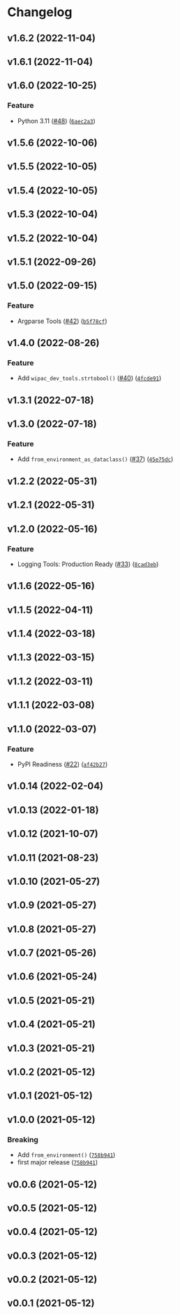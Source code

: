 # Changelog

<!--next-version-placeholder-->

## v1.6.2 (2022-11-04)


## v1.6.1 (2022-11-04)


## v1.6.0 (2022-10-25)
### Feature
* Python 3.11 ([#48](https://github.com/WIPACrepo/wipac-dev-tools/issues/48)) ([`6aec2a3`](https://github.com/WIPACrepo/wipac-dev-tools/commit/6aec2a30470c8a6bfd335941f05d08d6f2096610))

## v1.5.6 (2022-10-06)


## v1.5.5 (2022-10-05)


## v1.5.4 (2022-10-05)


## v1.5.3 (2022-10-04)


## v1.5.2 (2022-10-04)


## v1.5.1 (2022-09-26)


## v1.5.0 (2022-09-15)
### Feature
* Argparse Tools ([#42](https://github.com/WIPACrepo/wipac-dev-tools/issues/42)) ([`b5f78cf`](https://github.com/WIPACrepo/wipac-dev-tools/commit/b5f78cf4bd715968a1370aed150a71c7be29df12))

## v1.4.0 (2022-08-26)
### Feature
* Add `wipac_dev_tools.strtobool()` ([#40](https://github.com/WIPACrepo/wipac-dev-tools/issues/40)) ([`4fcde91`](https://github.com/WIPACrepo/wipac-dev-tools/commit/4fcde91bd2905858d98a97ee4cc90eccb1e18029))

## v1.3.1 (2022-07-18)


## v1.3.0 (2022-07-18)
### Feature
* Add `from_environment_as_dataclass()` ([#37](https://github.com/WIPACrepo/wipac-dev-tools/issues/37)) ([`45e75dc`](https://github.com/WIPACrepo/wipac-dev-tools/commit/45e75dcc8e3d9e9638bca045e6f9f52db9c27f87))

## v1.2.2 (2022-05-31)


## v1.2.1 (2022-05-31)


## v1.2.0 (2022-05-16)
### Feature
* Logging Tools: Production Ready ([#33](https://github.com/WIPACrepo/wipac-dev-tools/issues/33)) ([`8cad3eb`](https://github.com/WIPACrepo/wipac-dev-tools/commit/8cad3eb24f765ab11c02b2f9f27d4db000731ade))

## v1.1.6 (2022-05-16)


## v1.1.5 (2022-04-11)


## v1.1.4 (2022-03-18)


## v1.1.3 (2022-03-15)


## v1.1.2 (2022-03-11)


## v1.1.1 (2022-03-08)


## v1.1.0 (2022-03-07)
### Feature
* PyPI Readiness ([#22](https://github.com/WIPACrepo/wipac-dev-tools/issues/22)) ([`af42b27`](https://github.com/WIPACrepo/wipac-dev-tools/commit/af42b273b97c774e21abd0b6dbedd74e2aaae8e5))

## v1.0.14 (2022-02-04)


## v1.0.13 (2022-01-18)


## v1.0.12 (2021-10-07)


## v1.0.11 (2021-08-23)


## v1.0.10 (2021-05-27)


## v1.0.9 (2021-05-27)


## v1.0.8 (2021-05-27)


## v1.0.7 (2021-05-26)


## v1.0.6 (2021-05-24)


## v1.0.5 (2021-05-21)


## v1.0.4 (2021-05-21)


## v1.0.3 (2021-05-21)


## v1.0.2 (2021-05-12)


## v1.0.1 (2021-05-12)


## v1.0.0 (2021-05-12)
### Breaking
* Add `from_environment()` ([`758b941`](https://github.com/WIPACrepo/wipac-dev-tools/commit/758b941b1a7cd7d0fd711ee9d1c9115c22260eac))
* first major release ([`758b941`](https://github.com/WIPACrepo/wipac-dev-tools/commit/758b941b1a7cd7d0fd711ee9d1c9115c22260eac))

## v0.0.6 (2021-05-12)


## v0.0.5 (2021-05-12)


## v0.0.4 (2021-05-12)


## v0.0.3 (2021-05-12)


## v0.0.2 (2021-05-12)


## v0.0.1 (2021-05-12)

